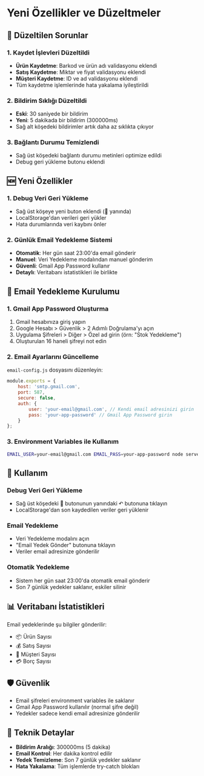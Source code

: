 # Yeni Özellikler ve Düzeltmeler

## 🔧 Düzeltilen Sorunlar

### 1. Kaydet İşlevleri Düzeltildi
- **Ürün Kaydetme**: Barkod ve ürün adı validasyonu eklendi
- **Satış Kaydetme**: Miktar ve fiyat validasyonu eklendi
- **Müşteri Kaydetme**: ID ve ad validasyonu eklendi
- Tüm kaydetme işlemlerinde hata yakalama iyileştirildi

### 2. Bildirim Sıklığı Düzeltildi
- **Eski**: 30 saniyede bir bildirim
- **Yeni**: 5 dakikada bir bildirim (300000ms)
- Sağ alt köşedeki bildirimler artık daha az sıklıkta çıkıyor

### 3. Bağlantı Durumu Temizlendi
- Sağ üst köşedeki bağlantı durumu metinleri optimize edildi
- Debug geri yükleme butonu eklendi

## 🆕 Yeni Özellikler

### 1. Debug Veri Geri Yükleme
- Sağ üst köşeye yeni buton eklendi (🔄 yanında)
- LocalStorage'dan verileri geri yükler
- Hata durumlarında veri kaybını önler

### 2. Günlük Email Yedekleme Sistemi
- **Otomatik**: Her gün saat 23:00'da email gönderir
- **Manuel**: Veri Yedekleme modalından manuel gönderim
- **Güvenli**: Gmail App Password kullanır
- **Detaylı**: Veritabanı istatistikleri ile birlikte

## 📧 Email Yedekleme Kurulumu

### 1. Gmail App Password Oluşturma
1. Gmail hesabınıza giriş yapın
2. Google Hesabı > Güvenlik > 2 Adımlı Doğrulama'yı açın
3. Uygulama Şifreleri > Diğer > Özel ad girin (örn: "Stok Yedekleme")
4. Oluşturulan 16 haneli şifreyi not edin

### 2. Email Ayarlarını Güncelleme
`email-config.js` dosyasını düzenleyin:
```javascript
module.exports = {
    host: 'smtp.gmail.com',
    port: 587,
    secure: false,
    auth: {
        user: 'your-email@gmail.com', // Kendi email adresinizi girin
        pass: 'your-app-password' // Gmail App Password girin
    }
};
```

### 3. Environment Variables ile Kullanım
```bash
EMAIL_USER=your-email@gmail.com EMAIL_PASS=your-app-password node server.js
```

## 🔄 Kullanım

### Debug Veri Geri Yükleme
- Sağ üst köşedeki 🔄 butonunun yanındaki ↶ butonuna tıklayın
- LocalStorage'dan son kaydedilen veriler geri yüklenir

### Email Yedekleme
- Veri Yedekleme modalını açın
- "Email Yedek Gönder" butonuna tıklayın
- Veriler email adresinize gönderilir

### Otomatik Yedekleme
- Sistem her gün saat 23:00'da otomatik email gönderir
- Son 7 günlük yedekler saklanır, eskiler silinir

## 📊 Veritabanı İstatistikleri
Email yedeklerinde şu bilgiler gönderilir:
- 📦 Ürün Sayısı
- 💰 Satış Sayısı  
- 👥 Müşteri Sayısı
- 💳 Borç Sayısı

## 🛡️ Güvenlik
- Email şifreleri environment variables ile saklanır
- Gmail App Password kullanılır (normal şifre değil)
- Yedekler sadece kendi email adresinize gönderilir

## 🔧 Teknik Detaylar
- **Bildirim Aralığı**: 300000ms (5 dakika)
- **Email Kontrol**: Her dakika kontrol edilir
- **Yedek Temizleme**: Son 7 günlük yedekler saklanır
- **Hata Yakalama**: Tüm işlemlerde try-catch blokları